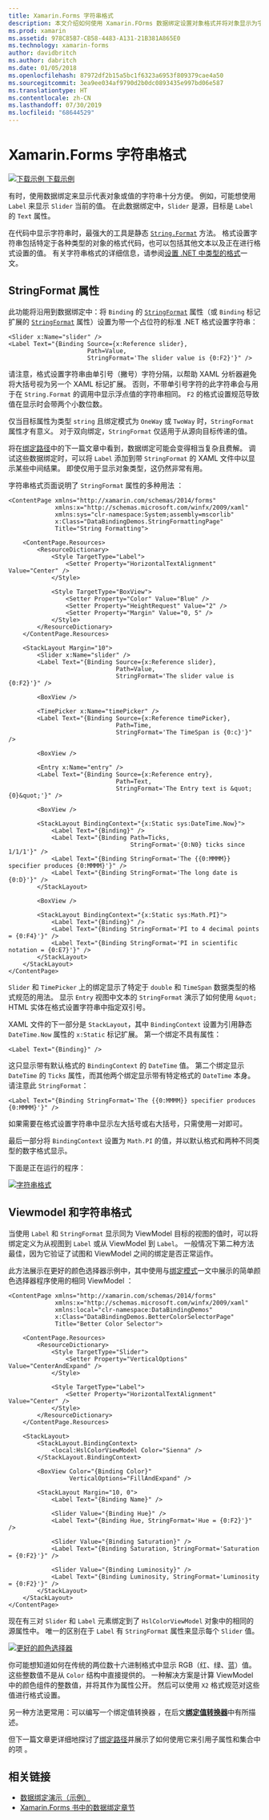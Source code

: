 ```yaml
---
title: Xamarin.Forms 字符串格式
description: 本文介绍如何使用 Xamarin.FOrms 数据绑定设置对象格式并将对象显示为字符串。 通过将绑定的字符串格式设置为带有占位符的标准 .NET 格式设置字符串，可实现实现此操作。
ms.prod: xamarin
ms.assetid: 978C85B7-CB58-4483-A131-21B381A865E0
ms.technology: xamarin-forms
author: davidbritch
ms.author: dabritch
ms.date: 01/05/2018
ms.openlocfilehash: 87972df2b15a5bc1f6323a6953f809379cae4a50
ms.sourcegitcommit: 3ea9ee034af9790d2b0dc0893435e997bd06e587
ms.translationtype: HT
ms.contentlocale: zh-CN
ms.lasthandoff: 07/30/2019
ms.locfileid: "68644529"
---
```

# <a name="xamarinforms-string-formatting"></a>Xamarin.Forms 字符串格式

[![下载示例](~/media/shared/download.png) 下载示例](https://docs.microsoft.com/samples/xamarin/xamarin-forms-samples/databindingdemos)

有时，使用数据绑定来显示代表对象或值的字符串十分方便。 例如，可能想使用 `Label` 来显示 `Slider` 当前的值。 在此数据绑定中，`Slider` 是源，目标是 `Label` 的 `Text` 属性。

在代码中显示字符串时，最强大的工具是静态 [`String.Format`](xref:System.String.Format(System.String,System.Object)) 方法。 格式设置字符串包括特定于各种类型的对象的格式代码，也可以包括其他文本以及正在进行格式设置的值。 有关字符串格式的详细信息，请参阅[设置 .NET 中类型的格式](/dotnet/standard/base-types/formatting-types/)一文。

## <a name="the-stringformat-property"></a>StringFormat 属性

此功能将沿用到数据绑定中：将 `Binding` 的 [`StringFormat`](xref:Xamarin.Forms.BindingBase.StringFormat) 属性（或 `Binding` 标记扩展的 [`StringFormat`](xref:Xamarin.Forms.Xaml.BindingExtension.StringFormat) 属性）设置为带一个占位符的标准 .NET 格式设置字符串：

```xaml
<Slider x:Name="slider" />
<Label Text="{Binding Source={x:Reference slider},
                      Path=Value,
                      StringFormat='The slider value is {0:F2}'}" />
```

请注意，格式设置字符串由单引号（撇号）字符分隔，以帮助 XAML 分析器避免将大括号视为另一个 XAML 标记扩展。 否则，不带单引号字符的此字符串会与用于在 `String.Format` 的调用中显示浮点值的字符串相同。 `F2` 的格式设置规范导致值在显示时会带两个小数位数。

仅当目标属性为类型 `string` 且绑定模式为 `OneWay` 或 `TwoWay` 时，`StringFormat` 属性才有意义。 对于双向绑定，`StringFormat` 仅适用于从源向目标传递的值。

将在[绑定路径](binding-path.md)中的下一篇文章中看到，数据绑定可能会变得相当复杂且费解。 调试这些数据绑定时，可以将 `Label` 添加到带 `StringFormat` 的 XAML 文件中以显示某些中间结果。 即使仅用于显示对象类型，这仍然非常有用。

字符串格式页面说明了 `StringFormat` 属性的多种用法  ：

```xaml
<ContentPage xmlns="http://xamarin.com/schemas/2014/forms"
             xmlns:x="http://schemas.microsoft.com/winfx/2009/xaml"
             xmlns:sys="clr-namespace:System;assembly=mscorlib"
             x:Class="DataBindingDemos.StringFormattingPage"
             Title="String Formatting">

    <ContentPage.Resources>
        <ResourceDictionary>
            <Style TargetType="Label">
                <Setter Property="HorizontalTextAlignment" Value="Center" />
            </Style>

            <Style TargetType="BoxView">
                <Setter Property="Color" Value="Blue" />
                <Setter Property="HeightRequest" Value="2" />
                <Setter Property="Margin" Value="0, 5" />
            </Style>
        </ResourceDictionary>
    </ContentPage.Resources>

    <StackLayout Margin="10">
        <Slider x:Name="slider" />
        <Label Text="{Binding Source={x:Reference slider},
                              Path=Value,
                              StringFormat='The slider value is {0:F2}'}" />

        <BoxView />

        <TimePicker x:Name="timePicker" />
        <Label Text="{Binding Source={x:Reference timePicker},
                              Path=Time,
                              StringFormat='The TimeSpan is {0:c}'}" />

        <BoxView />

        <Entry x:Name="entry" />
        <Label Text="{Binding Source={x:Reference entry},
                              Path=Text,
                              StringFormat='The Entry text is &quot;{0}&quot;'}" />

        <BoxView />

        <StackLayout BindingContext="{x:Static sys:DateTime.Now}">
            <Label Text="{Binding}" />
            <Label Text="{Binding Path=Ticks,
                                  StringFormat='{0:N0} ticks since 1/1/1'}" />
            <Label Text="{Binding StringFormat='The {{0:MMMM}} specifier produces {0:MMMM}'}" />
            <Label Text="{Binding StringFormat='The long date is {0:D}'}" />
        </StackLayout>

        <BoxView />

        <StackLayout BindingContext="{x:Static sys:Math.PI}">
            <Label Text="{Binding}" />
            <Label Text="{Binding StringFormat='PI to 4 decimal points = {0:F4}'}" />
            <Label Text="{Binding StringFormat='PI in scientific notation = {0:E7}'}" />
        </StackLayout>
    </StackLayout>
</ContentPage>
```

`Slider` 和 `TimePicker` 上的绑定显示了特定于 `double` 和 `TimeSpan` 数据类型的格式规范的用法。 显示 `Entry` 视图中文本的 `StringFormat` 演示了如何使用 `&quot;` HTML 实体在格式设置字符串中指定双引号。

XAML 文件的下一部分是 `StackLayout`，其中 `BindingContext` 设置为引用静态 `DateTime.Now` 属性的 `x:Static` 标记扩展。 第一个绑定不具有属性：

```xaml
<Label Text="{Binding}" />
```

这只显示带有默认格式的 `BindingContext` 的 `DateTime` 值。 第二个绑定显示 `DateTime` 的 `Ticks` 属性，而其他两个绑定显示带有特定格式的 `DateTime` 本身。 请注意此 `StringFormat`：

```xaml
<Label Text="{Binding StringFormat='The {{0:MMMM}} specifier produces {0:MMMM}'}" />
```

如果需要在格式设置字符串中显示左大括号或右大括号，只需使用一对即可。

最后一部分将 `BindingContext` 设置为 `Math.PI` 的值，并以默认格式和两种不同类型的数字格式显示。

下面是正在运行的程序：

[![字符串格式](string-formatting-images/stringformatting-small.png "String Formatting")](string-formatting-images/stringformatting-large.png#lightbox "String Formatting")

## <a name="viewmodels-and-string-formatting"></a>Viewmodel 和字符串格式

当使用 `Label` 和 `StringFormat` 显示同为 ViewModel 目标的视图的值时，可以将绑定定义为从视图到 `Label` 或从 ViewModel 到 `Label`。 一般情况下第二种方法最佳，因为它验证了试图和 ViewModel 之间的绑定是否正常运作。

此方法展示在更好的颜色选择器示例中，其中使用与[绑定模式](binding-mode.md)一文中展示的简单颜色选择器程序使用的相同 ViewModel    ：

```xaml
<ContentPage xmlns="http://xamarin.com/schemas/2014/forms"
             xmlns:x="http://schemas.microsoft.com/winfx/2009/xaml"
             xmlns:local="clr-namespace:DataBindingDemos"
             x:Class="DataBindingDemos.BetterColorSelectorPage"
             Title="Better Color Selector">

    <ContentPage.Resources>
        <ResourceDictionary>
            <Style TargetType="Slider">
                <Setter Property="VerticalOptions" Value="CenterAndExpand" />
            </Style>

            <Style TargetType="Label">
                <Setter Property="HorizontalTextAlignment" Value="Center" />
            </Style>
        </ResourceDictionary>
    </ContentPage.Resources>

    <StackLayout>
        <StackLayout.BindingContext>
            <local:HslColorViewModel Color="Sienna" />
        </StackLayout.BindingContext>

        <BoxView Color="{Binding Color}"
                 VerticalOptions="FillAndExpand" />

        <StackLayout Margin="10, 0">
            <Label Text="{Binding Name}" />

            <Slider Value="{Binding Hue}" />
            <Label Text="{Binding Hue, StringFormat='Hue = {0:F2}'}" />

            <Slider Value="{Binding Saturation}" />
            <Label Text="{Binding Saturation, StringFormat='Saturation = {0:F2}'}" />

            <Slider Value="{Binding Luminosity}" />
            <Label Text="{Binding Luminosity, StringFormat='Luminosity = {0:F2}'}" />
        </StackLayout>
    </StackLayout>
</ContentPage>    
```

现在有三对 `Slider` 和 `Label` 元素绑定到了 `HslColorViewModel` 对象中的相同的源属性中。 唯一的区别在于 `Label` 有 `StringFormat` 属性来显示每个 `Slider` 值。

[![更好的颜色选择器](string-formatting-images/bettercolorselector-small.png "Better Color Selector")](string-formatting-images/bettercolorselector-large.png#lightbox "Better Color Selector")

你可能想知道如何在传统的两位数十六进制格式中显示 RGB（红、绿、蓝）值。 这些整数值不是从 `Color` 结构中直接提供的。 一种解决方案是计算 ViewModel 中的颜色组件的整数值，并将其作为属性公开。 然后可以使用 `X2` 格式规范对这些值进行格式设置。

另一种方法更常用：可以编写一个绑定值转换器  ，在后文[**绑定值转换器**](converters.md)中有所描述。

但下一篇文章更详细地探讨了[绑定路径](binding-path.md)并展示了如何使用它来引用子属性和集合中的项  。


## <a name="related-links"></a>相关链接

- [数据绑定演示（示例）](https://docs.microsoft.com/samples/xamarin/xamarin-forms-samples/databindingdemos)
- [Xamarin.Forms 书中的数据绑定章节](~/xamarin-forms/creating-mobile-apps-xamarin-forms/summaries/chapter16.md)
